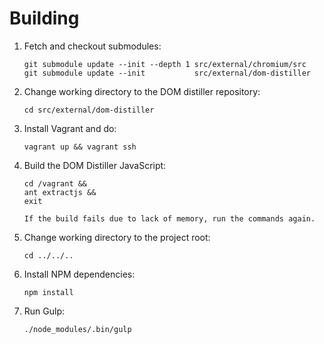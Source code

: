 # Building
1. Fetch and checkout submodules:

       git submodule update --init --depth 1 src/external/chromium/src
       git submodule update --init           src/external/dom-distiller

2. Change working directory to the DOM distiller repository:

       cd src/external/dom-distiller

3. Install Vagrant and do:

       vagrant up && vagrant ssh

4. Build the DOM Distiller JavaScript:

       cd /vagrant &&
       ant extractjs &&
       exit

       If the build fails due to lack of memory, run the commands again.

5. Change working directory to the project root:

       cd ../../..

5. Install NPM dependencies:

       npm install

6. Run Gulp:

       ./node_modules/.bin/gulp
